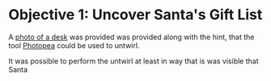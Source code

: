 # Objective 1: Uncover Santa's Gift List

A [photo of a desk](https://github.com/joergschwarzwaelder/hhc2020/blob/master/Objective-1/billboard.png) was provided was provided along with the hint, that the tool [Photopea](https://www.photopea.com/) could be used to untwirl.

It was possible to perform the untwirl at least in way that is was visible that Santa 
<!--stackedit_data:
eyJoaXN0b3J5IjpbMzI5NjIzODcwLC0xODE2MjQzNjU0LDczMD
k5ODExNl19
-->